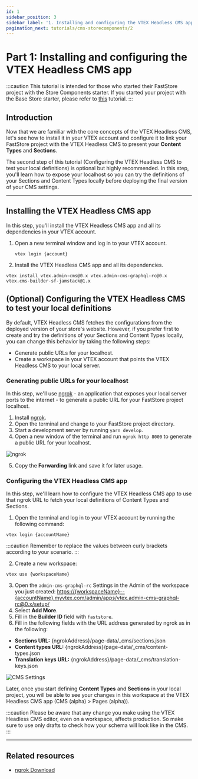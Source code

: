 ```yaml
---
id: 1
sidebar_position: 3
sidebar_label: '1. Installing and configuring the VTEX Headless CMS app'
pagination_next: tutorials/cms-storecomponents/2
---
```


# Part 1: Installing and configuring the VTEX Headless CMS app

:::caution
This tutorial is intended for those who started their FastStore project with the Store Components starter. If you started your project with the Base Store starter, please refer to [this](/tutorials/cms-overview) tutorial.
:::

## Introduction

Now that we are familiar with the core concepts of the VTEX Headless CMS, let's see how to install it in your VTEX account and configure it to link your FastStore project with the VTEX Headless CMS to present your **Content Types** and **Sections**.

The second step of this tutorial (Configuring the VTEX Headless CMS to test your local definitions​) is optional but highly recommended. In this step, you'll learn how to expose your localhost so you can try the definitions of your Sections and Content Types locally before deploying the final version of your CMS settings.

---

## Installing the VTEX Headless CMS app

In this step, you'll install the VTEX Headless CMS app and all its dependencies in your VTEX account.

1. Open a new terminal window and log in to your VTEX account.

   ```
   vtex login {account}
   ```

2. Install the VTEX Headless CMS app and all its dependencies.

```
vtex install vtex.admin-cms@0.x vtex.admin-cms-graphql-rc@0.x vtex.cms-builder-sf-jamstack@1.x
```

## (Optional) Configuring the VTEX Headless CMS to test your local definitions

By default, VTEX Headless CMS fetches the configurations from the deployed version of your store's website. However, if you prefer first to create and try the definitions of your Sections and Content Types locally, you can change this behavior by taking the following steps:

- Generate public URLs for your localhost.
- Create a workspace in your VTEX account that points the VTEX Headless CMS to your local server.

### Generating public URLs for your localhost

In this step, we'll use [ngrok](https://ngrok.com/) - an application that exposes your local server ports to the internet - to generate a public URL for your FastStore project localhost.

1. Install [ngrok](https://ngrok.com/download).
2. Open the terminal and change to your FastStore project directory.
3. Start a development server by running `yarn develop`.
4. Open a new window of the terminal and run `ngrok http 8000` to generate a public URL for your localhost.

![ngrok](https://vtexhelp.vtexassets.com/assets/docs/src/ngrok___b18d12281f9b12918ab8efc2d1badecf.jpg)

5. Copy the **Forwarding** link and save it for later usage.

### Configuring the VTEX Headless CMS app

In this step, we'll learn how to configure the VTEX Headless CMS app to use that ngrok URL to fetch your local definitions of Content Types and Sections.

1. Open the terminal and log in to your VTEX account by running the following command:

```
vtex login {accountName}
```

:::caution
Remember to replace the values between curly brackets according to your scenario.
:::

2. Create a new workspace:

```
vtex use {workspaceName}
```

3. Open the `admin-cms-graphql-rc` Settings in the Admin of the workspace you just created: [https://{workspaceName}--{accountName}.myvtex.com/admin/apps/vtex.admin-cms-graphql-rc@0.x/setup/](https://{workspaceName}--{accountName}.myvtex.com/admin/apps/vtex.admin-cms-graphql-rc@0.x/setup/)
4. Select **Add More**.
5. Fill in the **Builder ID** field with `faststore`.
6. Fill in the following fields with the URL address generated by ngrok as in the following:

- **Sections URL:** {ngrokAddress}/page-data/\_cms/sections.json
- **Content types URL:** {ngrokAddress}/page-data/\_cms/content-types.json
- **Translation keys URL:** {ngrokAddress}/page-data/\_cms/translation-keys.json

![CMS Settings](https://vtexhelp.vtexassets.com/assets/docs/src/cms-settings___58d08fcee2200e3e9bb865a0d9e45ac9.png)

Later, once you start defining **Content Types** and **Sections** in your local project, you will be able to see your changes in this workspace at the VTEX Headless CMS app (CMS (alpha) > Pages (alpha)).

:::caution
Please be aware that any change you make using the VTEX Headless CMS editor, even on a workspace, affects production. So make sure to use only drafts to check how your schema will look like in the CMS.
:::

---

## Related resources

- [ngrok Download](https://ngrok.com/download)

